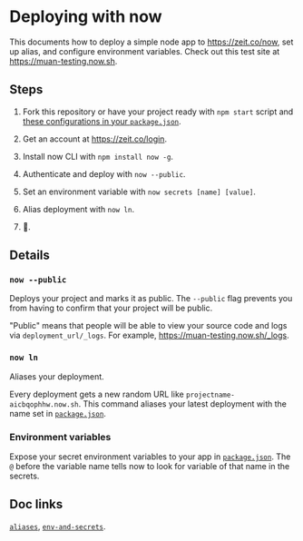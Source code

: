 # Deploying with now

This documents how to deploy a simple node app to https://zeit.co/now, set up alias, and configure environment variables. Check out this test site at https://muan-testing.now.sh.

## Steps

1. Fork this repository or have your project ready with `npm start` script and [these configurations in your `package.json`](https://github.com/muan/deploying-with-now/blob/5074a2c84c60834b60e6ed3eb2e1fac919f65e3f/package.json#L13-L18).

2. Get an account at https://zeit.co/login.

3. Install now CLI with `npm install now -g`.

4. Authenticate and deploy with `now --public`.

5. Set an environment variable with `now secrets [name] [value]`.

6. Alias deployment with `now ln`.

7. :tada:.

## Details

### `now --public`

Deploys your project and marks it as public. The `--public` flag prevents you from having to confirm that your project will be public.

"Public" means that people will be able to view your source code and logs via `deployment_url/_logs`. For example, https://muan-testing.now.sh/_logs.

### `now ln`

Aliases your deployment.

Every deployment gets a new random URL like `projectname-aicbqophhw.now.sh`. This command aliases your latest deployment with the name set in [`package.json`](https://github.com/muan/deploying-with-now/blob/5074a2c84c60834b60e6ed3eb2e1fac919f65e3f/package.json#L14).

### Environment variables

Expose your secret environment variables to your app in [`package.json`](https://github.com/muan/deploying-with-now/blob/5074a2c84c60834b60e6ed3eb2e1fac919f65e3f/package.json#L15-L17). The `@` before the variable name tells now to look for variable of that name in the secrets.

## Doc links

[`aliases`](https://zeit.co/docs/features/aliases), [`env-and-secrets`](https://zeit.co/docs/features/env-and-secrets).
